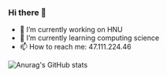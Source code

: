 ### Hi there 👋

<!--
**qianxi0410/qianxi0410** is a ✨ _special_ ✨ repository because its `README.md` (this file) appears on your GitHub profile.

Here are some ideas to get you started:

- 🔭 I’m currently working on ...
- 🌱 I’m currently learning ...
- 👯 I’m looking to collaborate on ...
- 🤔 I’m looking for help with ...
- 💬 Ask me about ...
- 📫 How to reach me: ...
- 😄 Pronouns: ...
- ⚡ Fun fact: ...
-->

- 🔭 I’m currently working on HNU
- 🌱 I’m currently learning computing science
- 📫 How to reach me: 47.111.224.46


![Anurag's GitHub stats](https://github-readme-stats.vercel.app/api?username=qianxi0410&show_icons=true&theme=onedark)
